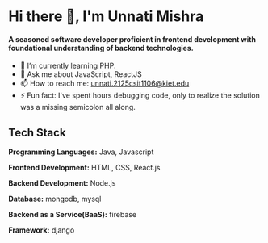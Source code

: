 
# Hi there 👋, I'm Unnati Mishra

<h4>A seasoned software developer proficient in frontend development with foundational understanding of backend technologies.</h4>

- 🌱 I’m currently learning PHP.
- 💬 Ask me about JavaScript, ReactJS
- 📫 How to reach me: unnati.2125csit1106@kiet.edu
- ⚡ Fun fact: I've spent hours debugging code, only to realize the solution was a missing semicolon all along.
## Tech Stack

**Programming Languages:** Java, Javascript

**Frontend Development:** HTML, CSS, React.js

**Backend Development:** Node.js

**Database:** mongodb, mysql

**Backend as a Service(BaaS):** firebase

**Framework:** django
